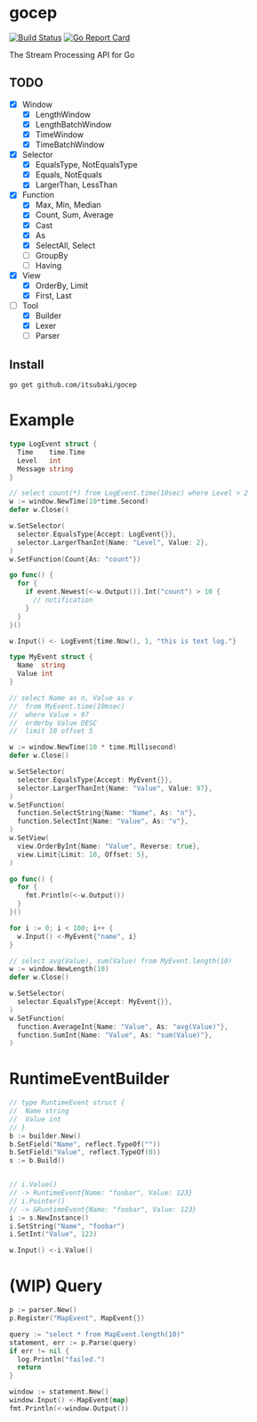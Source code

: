 # gocep

[![Build Status](https://travis-ci.org/itsubaki/gocep.svg?branch=develop)](https://travis-ci.org/itsubaki/gocep)
[![Go Report Card](https://goreportcard.com/badge/github.com/itsubaki/gocep?style=flat-square)](https://goreportcard.com/report/github.com/itsubaki/gocep)


The Stream Processing API for Go

## TODO

 - [x] Window
    + [x] LengthWindow
    + [x] LengthBatchWindow
    + [x] TimeWindow
    + [x] TimeBatchWindow
 - [x] Selector
    + [x] EqualsType, NotEqualsType
    + [x] Equals, NotEquals
    + [x] LargerThan, LessThan
 - [x] Function
    + [x] Max, Min, Median
    + [x] Count, Sum, Average
    + [x] Cast
    + [x] As
    + [x] SelectAll, Select
    + [ ] GroupBy
    + [ ] Having
 - [x] View
    + [x] OrderBy, Limit
    + [x] First, Last
 - [ ] Tool
    + [x] Builder
    + [x] Lexer
    + [ ] Parser

## Install

```console
go get github.com/itsubaki/gocep
```

# Example

```go
type LogEvent struct {
  Time    time.Time
  Level   int
  Message string
}

// select count(*) from LogEvent.time(10sec) where Level > 2
w := window.NewTime(10*time.Second)
defer w.Close()

w.SetSelector(
  selector.EqualsType{Accept: LogEvent{}},
  selector.LargerThanInt{Name: "Level", Value: 2},
)
w.SetFunction(Count{As: "count"})

go func() {
  for {
    if event.Newest(<-w.Output()).Int("count") > 10 {
      // notification
    }
  }
}()

w.Input() <- LogEvent{time.Now(), 1, "this is text log."}
```

```go
type MyEvent struct {
  Name  string
  Value int
}

// select Name as n, Value as v
//  from MyEvent.time(10msec)
//  where Value > 97
//  orderby Value DESC
//  limit 10 offset 5

w := window.NewTime(10 * time.Millisecond)
defer w.Close()

w.SetSelector(
  selector.EqualsType{Accept: MyEvent{}},
  selector.LargerThanInt{Name: "Value", Value: 97},
)
w.SetFunction(
  function.SelectString{Name: "Name", As: "n"},
  function.SelectInt{Name: "Value", As: "v"},
)
w.SetView(
  view.OrderByInt{Name: "Value", Reverse: true},
  view.Limit{Limit: 10, Offset: 5},
)

go func() {
  for {
    fmt.Println(<-w.Output())
  }
}()

for i := 0; i < 100; i++ {
  w.Input() <-MyEvent{"name", i}
}
```


```go
// select avg(Value), sum(Value) from MyEvent.length(10)
w := window.NewLength(10)
defer w.Close()

w.SetSelector(
  selector.EqualsType{Accept: MyEvent{}},
)
w.SetFunction(
  function.AverageInt{Name: "Value", As: "avg(Value)"},
  function.SumInt{Name: "Value", As: "sum(Value)"},
)
```

# RuntimeEventBuilder

```go
// type RuntimeEvent struct {
//  Name string
//  Value int
// }
b := builder.New()
b.SetField("Name", reflect.TypeOf(""))
b.SetField("Value", reflect.TypeOf(0))
s := b.Build()


// i.Value()
// -> RuntimeEvent{Name: "foobar", Value: 123}
// i.Pointer()
// -> &RuntimeEvent{Name: "foobar", Value: 123}
i := s.NewInstance()
i.SetString("Name", "foobar")
i.SetInt("Value", 123)

w.Input() <-i.Value()
```

# (WIP) Query

```go
p := parser.New()
p.Register("MapEvent", MapEvent{})

query := "select * from MapEvent.length(10)"
statement, err := p.Parse(query)
if err != nil {
  log.Println("failed.")
  return
}

window := statement.New()
window.Input() <-MapEvent{map}
fmt.Println(<-window.Output())
```
